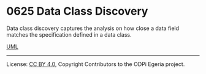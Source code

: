 <!-- SPDX-License-Identifier: CC-BY-4.0 -->
<!-- Copyright Contributors to the ODPi Egeria project. -->

# 0625 Data Class Discovery

Data class discovery captures the analysis on how close a data field matches the specification
defined in a data class.

[UML](0625-Data-Class-Discovery.png)

----
License: [CC BY 4.0](https://creativecommons.org/licenses/by/4.0/),
Copyright Contributors to the ODPi Egeria project.